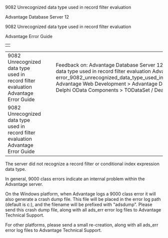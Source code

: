 9082 Unrecognized data type used in record filter evaluation




Advantage Database Server 12  

9082 Unrecognized data type used in record filter evaluation

Advantage Error Guide

|  |
| --- |
|  |

|  |  |  |  |  |
| --- | --- | --- | --- | --- |
| 9082 Unrecognized data type used in record filter evaluation  Advantage Error Guide |  |  | Feedback on: Advantage Database Server 12 - 9082 Unrecognized data type used in record filter evaluation Advantage Error Guide error\_9082\_unrecognized\_data\_type\_used\_in\_record\_filter\_evaluation Advantage Web Development > Advantage Delphi OData Client > Delphi OData Components > TODataSet / Dear Support Staff, |  |
| 9082 Unrecognized data type used in record filter evaluation  Advantage Error Guide |  |  |  |  |

The server did not recognize a record filter or conditional index expression data type.

In general, 9000 class errors indicate an internal problem within the Advantage server.

On the Windows platform, when Advantage logs a 9000 class error it will also generate a crash dump file. This file will be placed in the error log path (default is c:\), and the filename will be prefixed with "adsdump". Please send this crash dump file, along with all ads\_err error log files to Advantage Technical Support.

For other platforms, please send a small re-creation, along with all ads\_err error log files to Advantage Technical Support.